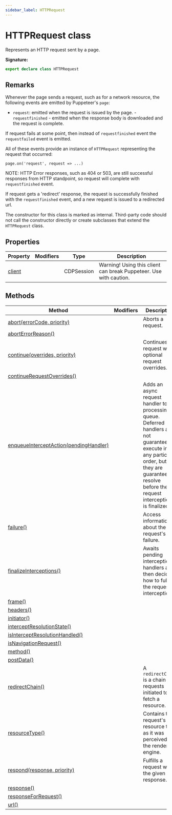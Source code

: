 ```yaml
---
sidebar_label: HTTPRequest
---
```


# HTTPRequest class

Represents an HTTP request sent by a page.

**Signature:**

```typescript
export declare class HTTPRequest
```

## Remarks

Whenever the page sends a request, such as for a network resource, the following events are emitted by Puppeteer's `page`:

- `request`: emitted when the request is issued by the page. - `requestfinished` - emitted when the response body is downloaded and the request is complete.

If request fails at some point, then instead of `requestfinished` event the `requestfailed` event is emitted.

All of these events provide an instance of `HTTPRequest` representing the request that occurred:

```
page.on('request', request => ...)
```

NOTE: HTTP Error responses, such as 404 or 503, are still successful responses from HTTP standpoint, so request will complete with `requestfinished` event.

If request gets a 'redirect' response, the request is successfully finished with the `requestfinished` event, and a new request is issued to a redirected url.

The constructor for this class is marked as internal. Third-party code should not call the constructor directly or create subclasses that extend the `HTTPRequest` class.

## Properties

| Property                                    | Modifiers | Type       | Description                                                       |
| ------------------------------------------- | --------- | ---------- | ----------------------------------------------------------------- |
| [client](./puppeteer.httprequest.client.md) |           | CDPSession | Warning! Using this client can break Puppeteer. Use with caution. |

## Methods

| Method                                                                                      | Modifiers | Description                                                                                                                                                                                                      |
| ------------------------------------------------------------------------------------------- | --------- | ---------------------------------------------------------------------------------------------------------------------------------------------------------------------------------------------------------------- |
| [abort(errorCode, priority)](./puppeteer.httprequest.abort.md)                              |           | Aborts a request.                                                                                                                                                                                                |
| [abortErrorReason()](./puppeteer.httprequest.aborterrorreason.md)                           |           |                                                                                                                                                                                                                  |
| [continue(overrides, priority)](./puppeteer.httprequest.continue.md)                        |           | Continues request with optional request overrides.                                                                                                                                                               |
| [continueRequestOverrides()](./puppeteer.httprequest.continuerequestoverrides.md)           |           |                                                                                                                                                                                                                  |
| [enqueueInterceptAction(pendingHandler)](./puppeteer.httprequest.enqueueinterceptaction.md) |           | Adds an async request handler to the processing queue. Deferred handlers are not guaranteed to execute in any particular order, but they are guaranteed to resolve before the request interception is finalized. |
| [failure()](./puppeteer.httprequest.failure.md)                                             |           | Access information about the request's failure.                                                                                                                                                                  |
| [finalizeInterceptions()](./puppeteer.httprequest.finalizeinterceptions.md)                 |           | Awaits pending interception handlers and then decides how to fulfill the request interception.                                                                                                                   |
| [frame()](./puppeteer.httprequest.frame.md)                                                 |           |                                                                                                                                                                                                                  |
| [headers()](./puppeteer.httprequest.headers.md)                                             |           |                                                                                                                                                                                                                  |
| [initiator()](./puppeteer.httprequest.initiator.md)                                         |           |                                                                                                                                                                                                                  |
| [interceptResolutionState()](./puppeteer.httprequest.interceptresolutionstate.md)           |           |                                                                                                                                                                                                                  |
| [isInterceptResolutionHandled()](./puppeteer.httprequest.isinterceptresolutionhandled.md)   |           |                                                                                                                                                                                                                  |
| [isNavigationRequest()](./puppeteer.httprequest.isnavigationrequest.md)                     |           |                                                                                                                                                                                                                  |
| [method()](./puppeteer.httprequest.method.md)                                               |           |                                                                                                                                                                                                                  |
| [postData()](./puppeteer.httprequest.postdata.md)                                           |           |                                                                                                                                                                                                                  |
| [redirectChain()](./puppeteer.httprequest.redirectchain.md)                                 |           | A <code>redirectChain</code> is a chain of requests initiated to fetch a resource.                                                                                                                               |
| [resourceType()](./puppeteer.httprequest.resourcetype.md)                                   |           | Contains the request's resource type as it was perceived by the rendering engine.                                                                                                                                |
| [respond(response, priority)](./puppeteer.httprequest.respond.md)                           |           | Fulfills a request with the given response.                                                                                                                                                                      |
| [response()](./puppeteer.httprequest.response.md)                                           |           |                                                                                                                                                                                                                  |
| [responseForRequest()](./puppeteer.httprequest.responseforrequest.md)                       |           |                                                                                                                                                                                                                  |
| [url()](./puppeteer.httprequest.url.md)                                                     |           |                                                                                                                                                                                                                  |
